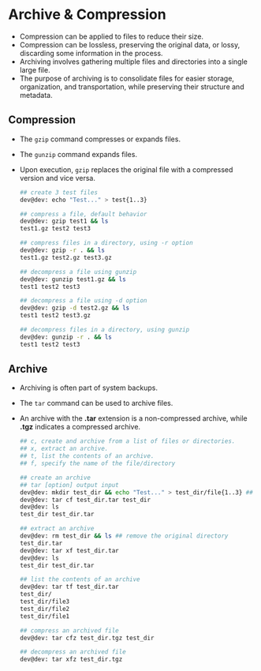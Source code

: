  
# Archive & Compression

- Compression can be applied to files to reduce their size.
- Compression can be lossless, preserving the original data, or lossy, discarding some information in the process.
- Archiving involves gathering multiple files and directories into a single large file.
- The purpose of archiving is to consolidate files for easier storage, organization, and transportation, while preserving their structure and metadata.

 ## Compression 
- The <code>gzip</code> command compresses or expands files.
- The <code>gunzip</code> command expands files.
- Upon execution, <code>gzip</code> replaces the original file with a compressed version and vice versa.

    ```bash
    ## create 3 test files
    dev@dev: echo "Test..." > test{1..3}
    
    ## compress a file, default behavior
    dev@dev: gzip test1 && ls
    test1.gz test2 test3

    ## compress files in a directory, using -r option
    dev@dev: gzip -r . && ls
    test1.gz test2.gz test3.gz

    ## decompress a file using gunzip
    dev@dev: gunzip test1.gz && ls
    test1 test2 test3

    ## decompress a file using -d option
    dev@dev: gzip -d test2.gz && ls
    test1 test2 test3.gz

    ## decompress files in a directory, using gunzip 
    dev@dev: gunzip -r . && ls
    test1 test2 test3
    ```


 ## Archive
 - Archiving is often part of system backups.
 - The <code>tar</code> command can be used to archive files. 
 - An archive with the **.tar** extension is a non-compressed archive, while **.tgz** indicates a compressed archive.


    ```bash
   ## c, create and archive from a list of files or directories.
    ## x, extract an archive.
    ## t, list the contents of an archive. 
    ## f, specify the name of the file/directory

    ## create an archive
    ## tar [option] output input
   dev@dev: mkdir test_dir && echo "Test..." > test_dir/file{1..3} ## create a new directory 
   dev@dev: tar cf test_dir.tar test_dir
   dev@dev: ls
   test_dir test_dir.tar

    ## extract an archive
    dev@dev: rm test_dir && ls ## remove the original directory
    test_dir.tar
    dev@dev: tar xf test_dir.tar
    dev@dev: ls
    test_dir test_dir.tar

    ## list the contents of an archive
    dev@dev: tar tf test_dir.tar
    test_dir/
    test_dir/file3
    test_dir/file2
    test_dir/file1

    ## compress an archived file
    dev@dev: tar cfz test_dir.tgz test_dir

    ## decompress an archived file
    dev@dev: tar xfz test_dir.tgz
    ```